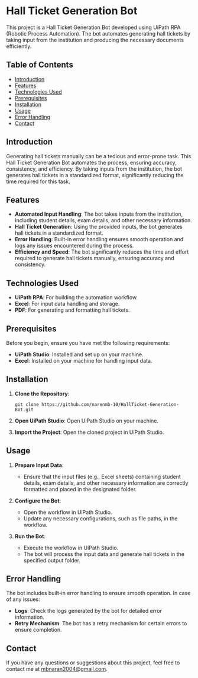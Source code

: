 # Hall Ticket Generation Bot

This project is a Hall Ticket Generation Bot developed using UiPath RPA (Robotic Process Automation). The bot automates generating hall tickets by taking input from the institution and producing the necessary documents efficiently.

## Table of Contents

- [Introduction](#introduction)
- [Features](#features)
- [Technologies Used](#technologies-used)
- [Prerequisites](#prerequisites)
- [Installation](#installation)
- [Usage](#usage)
- [Error Handling](#error-handling)
- [Contact](#contact)

## Introduction

Generating hall tickets manually can be a tedious and error-prone task. This Hall Ticket Generation Bot automates the process, ensuring accuracy, consistency, and efficiency. By taking inputs from the institution, the bot generates hall tickets in a standardized format, significantly reducing the time required for this task.

## Features

- **Automated Input Handling**: The bot takes inputs from the institution, including student details, exam details, and other necessary information.
- **Hall Ticket Generation**: Using the provided inputs, the bot generates hall tickets in a standardized format.
- **Error Handling**: Built-in error handling ensures smooth operation and logs any issues encountered during the process.
- **Efficiency and Speed**: The bot significantly reduces the time and effort required to generate hall tickets manually, ensuring accuracy and consistency.

## Technologies Used

- **UiPath RPA**: For building the automation workflow.
- **Excel**: For input data handling and storage.
- **PDF**: For generating and formatting hall tickets.

## Prerequisites

Before you begin, ensure you have met the following requirements:

- **UiPath Studio**: Installed and set up on your machine.
- **Excel**: Installed on your machine for handling input data.

## Installation

1. **Clone the Repository**:
   ```
   git clone https://github.com/narenmb-10/HallTicket-Generation-Bot.git
   ```

2. **Open UiPath Studio**: Open UiPath Studio on your machine.

3. **Import the Project**: Open the cloned project in UiPath Studio.

## Usage

1. **Prepare Input Data**:
   - Ensure that the input files (e.g., Excel sheets) containing student details, exam details, and other necessary information are correctly formatted and placed in the designated folder.

2. **Configure the Bot**:
   - Open the workflow in UiPath Studio.
   - Update any necessary configurations, such as file paths, in the workflow.

3. **Run the Bot**:
   - Execute the workflow in UiPath Studio.
   - The bot will process the input data and generate hall tickets in the specified output folder.

## Error Handling

The bot includes built-in error handling to ensure smooth operation. In case of any issues:

- **Logs**: Check the logs generated by the bot for detailed error information.
- **Retry Mechanism**: The bot has a retry mechanism for certain errors to ensure completion.

## Contact

If you have any questions or suggestions about this project, feel free to contact me at [mbnaran2004@gmail.com](mailto:your-email@example.com).
